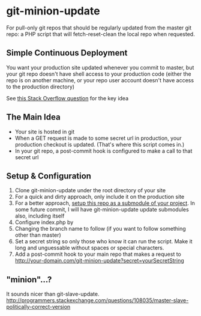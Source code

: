 # git-minion-update
For pull-only git repos that should be regularly updated from the master git repo: a PHP script that will fetch-reset-clean the local repo when requested. 

## Simple Continuous Deployment
You want your production site updated whenever you commit to master, but your git repo doesn't have shell access to your production code (either the repo is on another machine, or your repo user account doesn't have access to the production directory) 

See [this Stack Overflow question](http://stackoverflow.com/questions/9589814/git-force-a-pull-to-overwrite-everything-on-every-pull) for the key idea

## The Main Idea
* Your site is hosted in git
* When a GET request is made to some secret url in production, your production checkout is updated. (That's where this script comes in.)
* In your git repo, a post-commit hook is configured to make a call to that secret url

## Setup & Configuration
1. Clone git-minion-update under the root directory of your site
  1. For a quick and dirty approach, only include it on the production site
  2. For a better approach, [setup this repo as a submodule of your project](https://git-scm.com/book/en/v2/Git-Tools-Submodules). In some future commit, I will have git-minion-update update submodules also, including itself
2. Configure index.php by 
  1. Changing the branch name to follow (if you want to follow something other than master)
  2. Set a secret string so only those who know it can run the script. Make it long and unguessable without spaces or special characters. 
3. Add a post-commit hook to your main repo that makes a request to http://your-domain.com/git-minion-update?secret=yourSecretString

## "minion"...?
It sounds nicer than git-slave-update. http://programmers.stackexchange.com/questions/108035/master-slave-politically-correct-version
